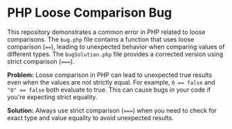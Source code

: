 # PHP Loose Comparison Bug

This repository demonstrates a common error in PHP related to loose comparisons.  The `bug.php` file contains a function that uses loose comparison (`==`), leading to unexpected behavior when comparing values of different types.  The `bugSolution.php` file provides a corrected version using strict comparison (`===`).

**Problem:** Loose comparison in PHP can lead to unexpected true results even when the values are not strictly equal. For example, `0 == false` and `"0" == false` both evaluate to true. This can cause bugs in your code if you're expecting strict equality.

**Solution:** Always use strict comparison (`===`) when you need to check for exact type and value equality to avoid unexpected results.